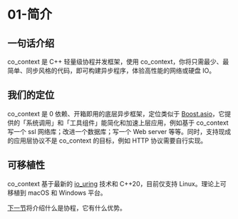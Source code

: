 # 01-简介

## 一句话介绍

co_context 是 C++ 轻量级协程并发框架，使用 co_context，你将只需最少、最简单、同步风格的代码，即可构建异步程序，体验高性能的网络或硬盘 IO。

## 我们的定位

co_context 是 0 依赖、开箱即用的底层异步框架，定位类似于 [Boost.asio](https://www.boost.org/doc/libs/release/doc/html/boost_asio.html)，它提供的「系统调用」和「工具组件」能简化和加速上层应用，例如基于 co_context 写一个 ssl 网络库；改进一个数据库；写一个 Web server 等等。同时，支持现成的应用层协议不是 co_context 的目标，例如 HTTP 协议需要自行实现。

## 可移植性

co_context 基于最新的 [io_uring](https://github.com/axboe/liburing) 技术和 C++20，目前仅支持 Linux。理论上可移植到 macOS 和 Windows 平台。

[下一节](/doc/zh/02-协程.md)将介绍什么是协程，它有什么优势。